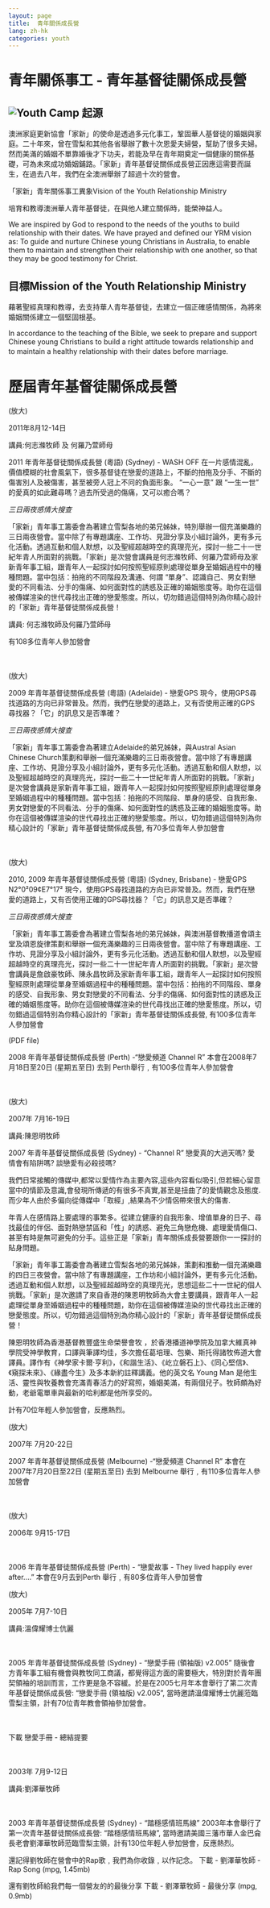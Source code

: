 ```yaml
---
layout: page
title:  青年關係成長營
lang: zh-hk
categories: youth
---
```


青年關係事工 - 青年基督徒關係成長營
===================================
![Youth Camp](../youth002.jpg)
起源
----
澳洲家庭更新協會「家新」的使命是透過多元化事工，鞏固華人基督徒的婚姻與家庭。二十年來，曾在雪梨和其他各省舉辦了數十次恩愛夫婦營，幫助了很多夫婦。然而美滿的婚姻不單靠婚後才下功夫，若能及早在青年期奠定一個健康的關係基礎，可為未來成功婚姻鋪路。「家新」青年基督徒關係成長營正因應這需要而誕生，在過去八年，我們在全澳洲舉辦了超過十次的營會。

「家新」青年關係事工異象Vision of the Youth Relationship Ministry

培育和教導澳洲華人青年基督徒，在與他人建立關係時，能榮神益人。

We are inspired by God to respond to the needs of the youths to build
relationship with their dates. We have prayed and defined our YRM vision
as: To guide and nurture Chinese young Christians in Australia, to
enable them to maintain and strengthen their relationship with one
another, so that they may be good testimony for Christ. 

目標Mission of the Youth Relationship Ministry
----------------------------------------------

藉著聖經真理和教導，去支持華人青年基督徒，去建立一個正確感情關係，為將來婚姻關係建立一個堅固根基。

In accordance to the teaching of the Bible, we seek to prepare and
support Chinese young Christians to build a right attitude towards
relationship and to maintain a healthy relationship with their dates
before marriage. 
　

歷屆青年基督徒關係成長營
========================

(放大)

2011年8月12-14日

講員:何志滌牧師
及
何羅乃萱師母

2011 年青年基督徒關係成長營 (粵語) (Sydney) -  WASH OFF
在一片感情混亂，價值模糊的社會風氣下，很多基督徒在戀愛的道路上，不斷的拍拖及分手、不斷的傷害別人及被傷害，甚至被旁人冠上不冋的負面形象。
“一心一意” 跟 “一生一世”
的愛真的如此難尋嗎？過去所受過的傷痛，又可以癒合嗎？

_三日兩夜感情大搜查_

「家新」青年事工籌委會為著建立雪梨各地的弟兄姊妹，特別舉辦一個充滿樂趣的三日兩夜營會。當中除了有專題講座、工作坊、見證分享及小組討論外，更有多元化活動。透過互動和個人默想，以及聖經超越時空的真理亮光，探討一些二十一世紀年青人所面對的挑戰。「家新」是次營會講員是何志滌牧師、何羅乃萱師母及家新青年事工組，跟青年人一起探討如何按照聖經原則處理從單身至婚姻過程中的種種問題。當中包括：拍拖的不同階段及溝通、何謂
“單身”、認識自己、男女對戀愛的不同看法、分手的傷痛、如何面對性的誘惑及正確的婚姻態度等。助你在這個被傳媒渲染的世代尋找出正確的戀愛態度。所以，切勿錯過這個特別為你精心設計的「家新」青年基督徒關係成長營！

講員: 何志滌牧師及何羅乃萱師母
　

有108多位青年人參加營會

　


(放大)

2009 年青年基督徒關係成長營 (粵語) (Adelaide) -  戀愛GPS
現今，使用GPS尋找道路的方向已非常普及。然而，我們在戀愛的道路上，又有否使用正確的GPS尋找器？「它」的訊息又是否準確？

_三日兩夜感情大搜查_

「家新」青年事工籌委會為著建立Adelaide的弟兄姊妹，與Austral Asian
Chinese
Church策劃和舉辦一個充滿樂趣的三日兩夜營會。當中除了有專題講座、工作坊、見證分享及小組討論外，更有多元化活動。透過互動和個人默想，以及聖經超越時空的真理亮光，探討一些二十一世紀年青人所面對的挑戰。「家新」是次營會講員是家新青年事工組，跟青年人一起探討如何按照聖經原則處理從單身至婚姻過程中的種種問題。當中包括：拍拖的不同階段、單身的感受、自我形象、男女對戀愛的不同看法、分手的傷痛、如何面對性的誘惑及正確的婚姻態度等。助你在這個被傳媒渲染的世代尋找出正確的戀愛態度。所以，切勿錯過這個特別為你精心設計的「家新」青年基督徒關係成長營,
有70多位青年人參加營會

　


(放大)

2010, 2009 年青年基督徒關係成長營 (粵語) (Sydney, Brisbane) -  戀愛GPS
N2°0²09¢E7°17²
現今，使用GPS尋找道路的方向已非常普及。然而，我們在戀愛的道路上，又有否使用正確的GPS尋找器？「它」的訊息又是否準確？

_三日兩夜感情大搜查_

「家新」青年事工籌委會為著建立雪梨各地的弟兄姊妹，與澳洲基督教播道會頌主堂及頌恩旋律策劃和舉辦一個充滿樂趣的三日兩夜營會。當中除了有專題講座、工作坊、見證分享及小組討論外，更有多元化活動。透過互動和個人默想，以及聖經超越時空的真理亮光，探討一些二十一世紀年青人所面對的挑戰。「家新」是次營會講員是詹啟豪牧師、陳永昌牧師及家新青年事工組，跟青年人一起探討如何按照聖經原則處理從單身至婚姻過程中的種種問題。當中包括：拍拖的不同階段、單身的感受、自我形象、男女對戀愛的不同看法、分手的傷痛、如何面對性的誘惑及正確的婚姻態度等。助你在這個被傳媒渲染的世代尋找出正確的戀愛態度。所以，切勿錯過這個特別為你精心設計的「家新」青年基督徒關係成長營,
有100多位青年人參加營會

 
(PDF file)

2008 年青年基督徒關係成長營 (Perth) -“戀愛頻道 Channel R”
本會在2008年7月18日至20日 (星期五至日) 去到
Perth舉行﹐有100多位青年人參加營會

　

 
(放大)

2007年 7月16-19日

講員:陳恩明牧師

2007 年青年基督徒關係成長營 (Sydney) - “Channel R”
戀愛真的大過天嗎?
愛情會有陷阱嗎?
談戀愛有必殺技嗎?
 
我們日常接觸的傳媒中,都常以愛情作為主要內容,這些內容看似吸引,但若細心留意當中的情節及意識,會發現所傳遞的有很多不真實,甚至是扭曲了的愛情觀念及態度.而少年人由於多偏向從傳媒中「取經」,結果為不少情侶帶來很大的傷害.
　

年青人在感情路上要處理的事繁多。從建立健康的自我形象、增值單身的日子、尋找最佳的伴侶、面對熱戀禁區和「性」的誘惑、避免三角戀危機、處理愛情傷口、甚至有時是無可避免的分手。這些正是「家新」青年關係成長營要跟你一一探討的貼身問題。

「家新」青年事工籌委會為著建立雪梨各地的弟兄姊妹，策劃和推動一個充滿樂趣的四日三夜營會。當中除了有專題講座，工作坊和小組討論外，更有多元化活動。透過互動和個人默想，以及聖經超越時空的真理亮光，思想這些二十一世紀的個人挑戰。「家新」是次邀請了來自香港的陳恩明牧師為大會主要講員，跟青年人一起處理從單身至婚姻過程中的種種問題，助你在這個被傳媒渲染的世代尋找出正確的戀愛態度。所以，切勿錯過這個特別為你精心設計的「家新」青年基督徒關係成長營！

陳恩明牧師為香港基督教豐盛生命榮譽會牧
，於香港播道神學院及加拿大維真神學院受神學教育，口譯與筆譯均佳，多次擔任葛培理、包樂、斯托得諸牧佈道大會譯員。譯作有《神學家卡爾‧亨利》，《和諧生活》、《屹立磐石上》、《同心堅信》、《窺探未來》、《緣盡今生》及多本新約註釋講義。他的英文名
Young Man
是他生活、靈性與牧養教會充滿青春活力的好寫照，婚姻美滿，有兩個兒子。牧師頗為好動，老爺電單車與最新的哈利都是他所享受的。

計有70位年輕人參加營會，反應熱烈。

 

(放大)

2007年 7月20-22日

2007 年青年基督徒關係成長營 (Melbourne) -“戀愛頻道 Channel R”
本會在2007年7月20日至22日 (星期五至日) 去到 Melbourne
舉行﹐有110多位青年人參加營會

　
 
(放大)

2006年 9月15-17日

　

2006 年青年基督徒關係成長營 (Perth) - “戀愛故事 - They lived happily
ever after....”
本會在9月去到Perth 舉行﹐有80多位青年人參加營會

 

(放大)

2005年 7月7-10日

講員:溫偉耀博士伉麗

　

2005 年青年基督徒關係成長營 (Sydney) - “戀愛手冊 (領袖版) v2.005”
隨後會方青年事工組有機會與教牧同工商議，都覺得這方面的需要極大，特別對於青年團契領袖的培訓而言，工作更是急不容緩。於是在2005七月年本會舉行了第二次青年基督徒關係成長營:
“戀愛手冊 (領袖版) v2.005”,
當時邀請溫偉耀博士伉麗蒞臨雪梨主領，計有70位青年教會領袖參加營會。

　

下載 戀愛手冊 - 總結提要

　



2003年 7月9-12日

講員:劉澤華牧師

　

2003 年青年基督徒關係成長營 (Sydney) - “踏穩感情班馬線”
2003年本會舉行了第一次青年基督徒關係成長營: “踏穩感情班馬線”,
當時邀請美國三藩市華人金巴侖長老會劉澤華牧師蒞臨雪梨主領，計有130位年輕人參加營會，反應熱烈。

還記得劉牧師在營會中的Rap歌﹐我們為你收錄﹐以作記念。
下載 - 劉澤華牧師 - Rap Song (mpg, 1.45mb)

還有劉牧師給我們每一個營友的的最後分享
下載 - 劉澤華牧師 - 最後分享 (mpg, 0.9mb)　

　


